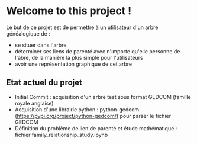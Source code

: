 # Welcome to this project !
Le but de ce projet est de permettre 
à un utilisateur d'un arbre généalogique de :
- se situer dans l'arbre
- déterminer ses liens de parenté avec n'importe qu'elle personne de l'abre, de la manière la plus simple pour l'utilisateurs
- avoir une représentation graphique de cet arbre

## Etat actuel du projet

- Initial Commit : acquisition d'un arbre test sous format GEDCOM (famille royale anglaise)
- Acquisition d'une librairie python : python-gedcom (https://pypi.org/project/python-gedcom/) pour parser le fichier GEDCOM
- Définition du problème de lien de parenté et étude mathématique : fichier family_relationship_study.ipynb